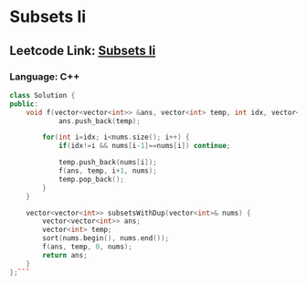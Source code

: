 # Subsets Ii

## Leetcode Link: [Subsets Ii](https://leetcode.com/problems/subsets-ii/)
### Language: C++

```cpp
class Solution {
public:
    void f(vector<vector<int>> &ans, vector<int> temp, int idx, vector<int> nums){
            ans.push_back(temp);

        for(int i=idx; i<nums.size(); i++) {
            if(idx!=i && nums[i-1]==nums[i]) continue;

            temp.push_back(nums[i]);
            f(ans, temp, i+1, nums);
            temp.pop_back();
        }
    }

    vector<vector<int>> subsetsWithDup(vector<int>& nums) {
        vector<vector<int>> ans;
        vector<int> temp;
        sort(nums.begin(), nums.end());
        f(ans, temp, 0, nums);
        return ans;
    }
};```



